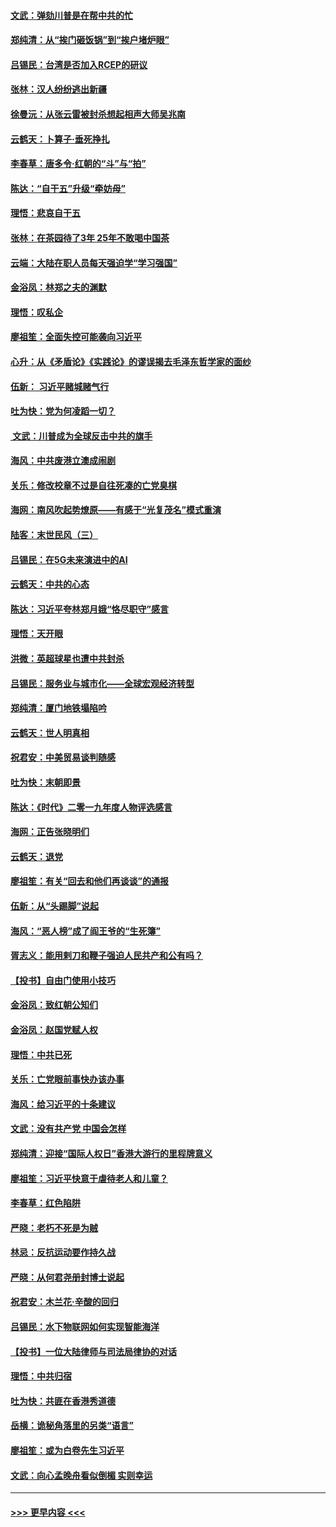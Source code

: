 #### [文武：弹劾川普是在帮中共的忙](../pages/nsc993/n11744758.md?t=12251944) 
#### [郑纯清：从“挨门砸饭锅”到“挨户堵炉眼”](../pages/nsc993/n11744745.md?t=12251944) 
#### [吕锡民：台湾是否加入RCEP的研议](../pages/nsc993/n11744701.md?t=12251944) 
#### [张林：汉人纷纷逃出新疆](../pages/nsc993/n11743530.md?t=12251944) 
#### [徐曼沅：从张云雷被封杀想起相声大师吴兆南](../pages/nsc993/n11741816.md?t=12251944) 
#### [云鹤天：卜算子‧垂死挣扎](../pages/nsc993/n11739956.md?t=12251944) 
#### [李春草：唐多令‧红朝的“斗”与“拍”](../pages/nsc993/n11739830.md?t=12251944) 
#### [陈达：“自干五”升级“牵妨母”](../pages/nsc993/n11739724.md?t=12251944) 
#### [理悟：悲哀自干五](../pages/nsc993/n11739547.md?t=12251944) 
#### [张林：在茶园待了3年 25年不敢喝中国茶](../pages/nsc993/n11739240.md?t=12251944) 
#### [云端：大陆在职人员每天强迫学“学习强国”](../pages/nsc993/n11738735.md?t=12251944) 
#### [金浴凤：林郑之夫的渊默](../pages/nsc993/n11737735.md?t=12251944) 
#### [理悟：叹私企](../pages/nsc993/n11737715.md?t=12251944) 
#### [廖祖笙：全面失控可能袭向习近平](../pages/nsc993/n11737704.md?t=12251944) 
#### [心升：从《矛盾论》《实践论》的谬误揭去毛泽东哲学家的面纱](../pages/nsc993/n11736962.md?t=12251944) 
#### [伍新： 习近平赌城赌气行](../pages/nsc993/n11736929.md?t=12251944) 
#### [吐为快：党为何凌蹈一切？](../pages/nsc993/n11736915.md?t=12251944) 
#### [ 文武：川普成为全球反击中共的旗手](../pages/nsc993/n11736882.md?t=12251944) 
#### [海风：中共废港立澳成闹剧](../pages/nsc993/n11735857.md?t=12251944) 
#### [关乐：修改校章不过是自往死凑的亡党臭棋](../pages/nsc993/n11735097.md?t=12251944) 
#### [海网：南风吹起势燎原——有感于“光复茂名”模式重演](../pages/nsc993/n11732308.md?t=12251944) 
#### [陆客：末世民风（三）](../pages/nsc993/n11732211.md?t=12251944) 
#### [吕锡民：在5G未来演进中的AI](../pages/nsc993/n11730010.md?t=12251944) 
#### [云鹤天：中共的心态](../pages/nsc993/n11729906.md?t=12251944) 
#### [陈达：习近平夸林郑月娥“恪尽职守”感言](../pages/nsc993/n11729881.md?t=12251944) 
#### [理悟：天开眼](../pages/nsc993/n11729699.md?t=12251944) 
#### [洪微：英超球星也遭中共封杀](../pages/nsc993/n11727243.md?t=12251944) 
#### [吕锡民：服务业与城市化——全球宏观经济转型](../pages/nsc993/n11725845.md?t=12251944) 
#### [郑纯清：厦门地铁塌陷吟](../pages/nsc993/n11725813.md?t=12251944) 
#### [云鹤天：世人明真相](../pages/nsc993/n11725621.md?t=12251944) 
#### [祝君安：中美贸易谈判随感](../pages/nsc993/n11725609.md?t=12251944) 
#### [吐为快：末朝即景](../pages/nsc993/n11723365.md?t=12251944) 
#### [陈达：《时代》二零一九年度人物评选感言](../pages/nsc993/n11723337.md?t=12251944) 
#### [海网：正告张晓明们](../pages/nsc993/n11723228.md?t=12251944) 
#### [云鹤天：退党](../pages/nsc993/n11723056.md?t=12251944) 
#### [廖祖笙：有关“回去和他们再谈谈”的通报](../pages/nsc993/n11722442.md?t=12251944) 
#### [伍新：从“头踢脚”说起](../pages/nsc993/n11722429.md?t=12251944) 
#### [海风：“恶人榜”成了阎王爷的“生死簿”](../pages/nsc993/n11722272.md?t=12251944) 
#### [胥志义：能用剌刀和鞭子强迫人民共产和公有吗？](../pages/nsc993/n11720569.md?t=12251944) 
#### [【投书】自由门使用小技巧](../pages/nsc993/n11720180.md?t=12251944) 
#### [金浴凤：致红朝公知们](../pages/nsc993/n11720563.md?t=12251944) 
#### [金浴凤：赵国党赋人权](../pages/nsc993/n11720533.md?t=12251944) 
#### [理悟：中共已死](../pages/nsc993/n11720233.md?t=12251944) 
#### [关乐：亡党眼前事快办该办事](../pages/nsc993/n11719160.md?t=12251944) 
#### [海风：给习近平的十条建议](../pages/nsc993/n11717616.md?t=12251944) 
#### [文武：没有共产党 中国会怎样](../pages/nsc993/n11717584.md?t=12251944) 
#### [郑纯清：迎接“国际人权日”香港大游行的里程牌意义](../pages/nsc993/n11717417.md?t=12251944) 
#### [廖祖笙：习近平快意于虐待老人和儿童？](../pages/nsc993/n11715313.md?t=12251944) 
#### [李春草：红色陷阱](../pages/nsc993/n11715029.md?t=12251944) 
#### [严晓：老朽不死是为贼](../pages/nsc993/n11712910.md?t=12251944) 
#### [林忌：反抗运动要作持久战](../pages/nsc993/n11712623.md?t=12251944) 
#### [严晓：从何君尧册封博士说起](../pages/nsc993/n11712465.md?t=12251944) 
#### [祝君安：木兰花·辛酸的回归](../pages/nsc993/n11712381.md?t=12251944) 
#### [吕锡民：水下物联网如何实现智能海洋](../pages/nsc993/n11711158.md?t=12251944) 
#### [【投书】一位大陆律师与司法局律协的对话](../pages/nsc993/n11709675.md?t=12251944) 
#### [理悟：中共归宿](../pages/nsc993/n11710059.md?t=12251944) 
#### [吐为快：共匪在香港秀道德](../pages/nsc993/n11709979.md?t=12251944) 
#### [岳横：诡秘角落里的另类“语言”](../pages/nsc993/n11709792.md?t=12251944) 
#### [廖祖笙：或为白卷先生习近平](../pages/nsc993/n11708330.md?t=12251944) 
#### [文武：向心孟晚舟看似倒楣 实则幸运](../pages/nsc993/n11708236.md?t=12251944) 

----
#### [ >>> 更早内容 <<< ](../indexes/nsc993-earlier.md)
